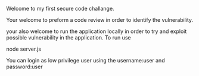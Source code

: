 Welcome to my first secure code challange.

Your welcome to preform a code review in order to identify the vulnerability.

your also welcome to run the application locally in order to try and exploit possible vulnerability in the application.
To run use

node server.js

You can login as low privilege user using the username:user and password:user
